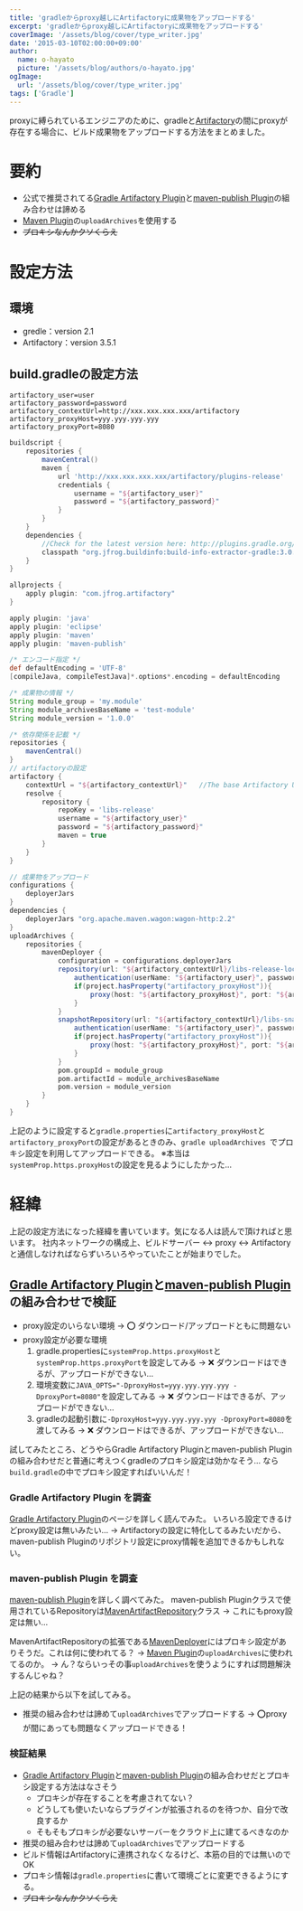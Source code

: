 ```yaml
---
title: 'gradleからproxy越しにArtifactoryに成果物をアップロードする'
excerpt: 'gradleからproxy越しにArtifactoryに成果物をアップロードする'
coverImage: '/assets/blog/cover/type_writer.jpg'
date: '2015-03-10T02:00:00+09:00'
author:
  name: o-hayato
  picture: '/assets/blog/authors/o-hayato.jpg'
ogImage:
  url: '/assets/blog/cover/type_writer.jpg'
tags: ['Gradle']
---
```


proxyに縛られているエンジニアのために、gradleと[Artifactory](http://www.jfrog.com/open-source/)の間にproxyが存在する場合に、ビルド成果物をアップロードする方法をまとめました。

# 要約

* 公式で推奨されてる[Gradle Artifactory Plugin](https://www.jfrog.com/confluence/display/RTF/Gradle+Artifactory+Plugin)と[maven-publish Plugin](https://gradle.org/docs/current/userguide/publishing_maven.html)の組み合わせは諦める
* [Maven Plugin](http://gradle.org/docs/current/userguide/maven_plugin.html)の`uploadArchives`を使用する
* ~~プロキシなんかクソくらえ~~

# 設定方法

## 環境
* gredle：version 2.1
* Artifactory：version 3.5.1

## build.gradleの設定方法

```properties:gradle.properties
artifactory_user=user
artifactory_password=password
artifactory_contextUrl=http://xxx.xxx.xxx.xxx/artifactory
artifactory_proxyHost=yyy.yyy.yyy.yyy
artifactory_proxyPort=8080
```

```groovy:build.gradle
buildscript {
    repositories {
        mavenCentral()
        maven {
            url 'http://xxx.xxx.xxx.xxx/artifactory/plugins-release'
            credentials {
                username = "${artifactory_user}"
                password = "${artifactory_password}"
            }
        }
    }
    dependencies {
        //Check for the latest version here: http://plugins.gradle.org/plugin/com.jfrog.artifactory
        classpath "org.jfrog.buildinfo:build-info-extractor-gradle:3.0.1"
    }
}

allprojects {
    apply plugin: "com.jfrog.artifactory"
}

apply plugin: 'java'
apply plugin: 'eclipse'
apply plugin: 'maven'
apply plugin: 'maven-publish'

/* エンコード指定 */
def defaultEncoding = 'UTF-8'
[compileJava, compileTestJava]*.options*.encoding = defaultEncoding

/* 成果物の情報 */
String module_group = 'my.module'
String module_archivesBaseName = 'test-module'
String module_version = '1.0.0'

/* 依存関係を記載 */
repositories {
    mavenCentral()
}
// artifactoryの設定
artifactory {
    contextUrl = "${artifactory_contextUrl}"   //The base Artifactory URL if not overridden by the publisher/resolver
    resolve {
        repository {
            repoKey = 'libs-release'
            username = "${artifactory_user}"
            password = "${artifactory_password}"
            maven = true
        }
    }
}

// 成果物をアップロード
configurations {
    deployerJars
}
dependencies {
    deployerJars "org.apache.maven.wagon:wagon-http:2.2"
}
uploadArchives {
    repositories {
        mavenDeployer {
            configuration = configurations.deployerJars
            repository(url: "${artifactory_contextUrl}/libs-release-local/") {
                authentication(userName: "${artifactory_user}", password: "${artifactory_password}")
                if(project.hasProperty("artifactory_proxyHost")){
                    proxy(host: "${artifactory_proxyHost}", port: "${artifactory_proxyPort}".toInteger(), type: "http")
                }
            }
            snapshotRepository(url: "${artifactory_contextUrl}/libs-snapshot-local/") {
                authentication(userName: "${artifactory_user}", password: "${artifactory_password}")
                if(project.hasProperty("artifactory_proxyHost")){
                    proxy(host: "${artifactory_proxyHost}", port: "${artifactory_proxyPort}".toInteger(), type: "http")
                }
            }
            pom.groupId = module_group
            pom.artifactId = module_archivesBaseName
            pom.version = module_version
        }
    }
}
```

上記のように設定すると`gradle.properties`に`artifactory_proxyHost`と`artifactory_proxyPort`の設定があるときのみ、`gradle uploadArchives `でプロキシ設定を利用してアップロードできる。
※本当は`systemProp.https.proxyHost`の設定を見るようにしたかった…

# 経緯

上記の設定方法になった経緯を書いています。気になる人は読んで頂ければと思います。
社内ネットワークの構成上、ビルドサーバー ↔ proxy ↔ Artifactory と通信しなければならずいろいろやっていたことが始まりでした。

## [Gradle Artifactory Plugin](https://www.jfrog.com/confluence/display/RTF/Gradle+Artifactory+Plugin)と[maven-publish Plugin](https://gradle.org/docs/current/userguide/publishing_maven.html)の組み合わせで検証

* proxy設定のいらない環境 → :o: ダウンロード/アップロードともに問題ない
* proxy設定が必要な環境
  1. gradle.propertiesに`systemProp.https.proxyHost`と`systemProp.https.proxyPort`を設定してみる → :x: ダウンロードはできるが、アップロードができない…
  1. 環境変数に`JAVA_OPTS="-DproxyHost=yyy.yyy.yyy.yyy -DproxyPort=8080"`を設定してみる → :x: ダウンロードはできるが、アップロードができない…
  1. gradleの起動引数に`-DproxyHost=yyy.yyy.yyy.yyy -DproxyPort=8080`を渡してみる → :x: ダウンロードはできるが、アップロードができない…

試してみたところ、どうやらGradle Artifactory Pluginとmaven-publish Pluginの組み合わせだと普通に考えつくgradleのプロキシ設定は効かなそう…
なら`build.gradle`の中でプロキシ設定すればいいんだ！

### Gradle Artifactory Plugin を調査
[Gradle Artifactory Plugin](https://www.jfrog.com/confluence/display/RTF/Gradle+Artifactory+Plugin)のページを詳しく読んでみた。
いろいろ設定できるけどproxy設定は無いみたい…
→ Artifactoryの設定に特化してるみたいだから、maven-publish Pluginのリポジトリ設定にproxy情報を追加できるかもしれない。

### maven-publish Plugin を調査
[maven-publish Plugin](https://gradle.org/docs/current/userguide/publishing_maven.html)を詳しく調べてみた。
maven-publish Pluginクラスで使用されているRepositoryは[MavenArtifactRepository](https://gradle.org/docs/current/dsl/org.gradle.api.artifacts.repositories.MavenArtifactRepository.html)クラス
→ これにもproxy設定は無い…

MavenArtifactRepositoryの拡張である[MavenDeployer](https://gradle.org/docs/current/javadoc/org/gradle/api/artifacts/maven/MavenDeployer.html)にはプロキシ設定がありそうだ。これは何に使われてる？
→ [Maven Plugin](http://gradle.org/docs/current/userguide/maven_plugin.html)の`uploadArchives`に使われてるのか。
→ ん？ならいっその事`uploadArchives`を使うようにすれば問題解決するんじゃね？

上記の結果から以下を試してみる。

* 推奨の組み合わせは諦めて`uploadArchives`でアップロードする → :o:proxyが間にあっても問題なくアップロードできる！

### 検証結果
* [Gradle Artifactory Plugin](https://www.jfrog.com/confluence/display/RTF/Gradle+Artifactory+Plugin)と[maven-publish Plugin](https://gradle.org/docs/current/userguide/publishing_maven.html)の組み合わせだとプロキシ設定する方法はなさそう
  * プロキシが存在することを考慮されてない？
  * どうしても使いたいならプラグインが拡張されるのを待つか、自分で改良するか
  * そもそもプロキシが必要ないサーバーをクラウド上に建てるべきなのか
*  推奨の組み合わせは諦めて`uploadArchives`でアップロードする
  * ビルド情報はArtifactoryに連携されなくなるけど、本筋の目的では無いのでOK
  * プロキシ情報は`gradle.properties`に書いて環境ごとに変更できるようにする。
* ~~プロキシなんかクソくらえ~~
